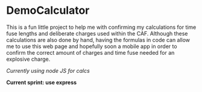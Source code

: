 # DemoCalculator

This is a fun little project to help me with confirming my calculations for time fuse lengths and deliberate charges 
used within the CAF. Although these calculations are also done by hand, having the formulas in code 
can allow me to use this web page and hopefully soon a mobile app in order to confirm the correct amount of charges
and time fuse needed for an explosive charge.

*Currently using node JS for calcs*

**Current sprint: use express**